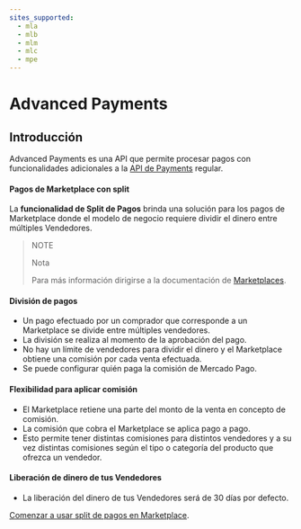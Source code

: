 ```yaml
---
sites_supported:
  - mla
  - mlb
  - mlm
  - mlc
  - mpe
---
```


# Advanced Payments
## Introducción

Advanced Payments es una API que permite procesar pagos con funcionalidades adicionales a la [API de Payments](https://www.mercadopago.com.ar/developers/es/guides/payments/api/introduction/) regular.

#### Pagos de Marketplace con split

La **funcionalidad de Split de Pagos** brinda una solución para los pagos de Marketplace donde el modelo de negocio requiere dividir el dinero entre múltiples Vendedores.

> NOTE
>
> Nota
>
> Para más información dirigirse a la documentación de [Marketplaces](https://www.mercadopago.com.ar/developers/es/guides/marketplace/api/introduction/).

#### División de pagos

* Un pago efectuado por un comprador que corresponde a un Marketplace se divide entre múltiples vendedores.
* La división se realiza al momento de la aprobación del pago.
* No hay un límite de vendedores para dividir el dinero y el Marketplace obtiene una comisión por cada venta efectuada.
* Se puede configurar quién paga la comisión de Mercado Pago.

#### Flexibilidad para aplicar comisión

* El Marketplace retiene una parte del monto de la venta en concepto de comisión.
* La comisión que cobra el Marketplace se aplica pago a pago.
* Esto permite tener distintas comisiones para distintos vendedores y a su vez distintas comisiones según el tipo o categoría del producto que ofrezca un vendedor.

#### Liberación de dinero de tus Vendedores 

* La liberación del dinero de tus Vendedores será de 30 días por defecto.

[Comenzar a usar split de pagos en Marketplace](https://www.mercadopago.com.ar/developers/es/guides/marketplace/advanced-payments/receive-split-payments/).
